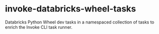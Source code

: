 # invoke-databricks-wheel-tasks
Databricks Python Wheel dev tasks in a namespaced collection of tasks to enrich the Invoke CLI task runner.
